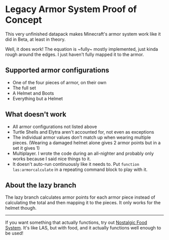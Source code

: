 # Legacy Armor System Proof of Concept
This very unfinished datapack makes Minecraft's armor system work like it did in Beta, at least in theory.

Well, it does work! The equation is ~fully~ mostly implemented, just kinda rough around the edges. I just haven't fully mapped it to the armor.

## Supported armor configurations
* One of the four pieces of armor, on their own
* The full set
* A Helmet and Boots
* Everything but a Helmet

## What doesn't work
* All armor configurations not listed above
* Turtle Shells and Elytra aren't accounted for, not even as exceptions
* The individual armor values don't match up when wearing multiple pieces. (Wearing a damaged helmet alone gives 2 armor points but in a set it gives 1)
* Multiplayer. I wrote the code during an all-nighter and probably only works because I said nice things to it.
* It doesn't auto-run continuously like it needs to. Put `function las:armorcalculate` in a repeating command block to play with it.

## About the lazy branch
The lazy branch calculates armor points for each armor piece instead of calculating the total and then mapping it to the pieces. It only works for the helmet though.

-----
If you want something that actually functions, try out [Nostalgic Food System](Engielolz/nfs_functions). It's like LAS, but with food, and it actually functions well enough to be used!
